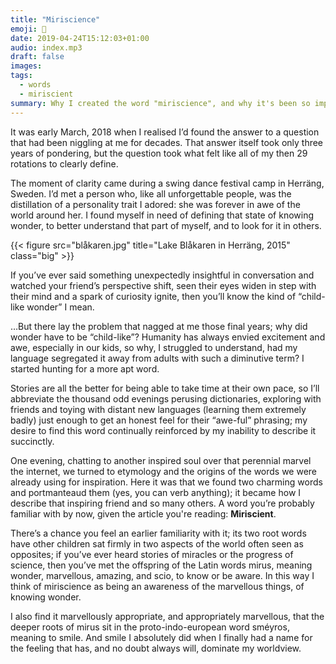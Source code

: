 ```yaml
---
title: "Miriscience"
emoji: 🤩
date: 2019-04-24T15:12:03+01:00
audio: index.mp3
draft: false
images:
tags:
  - words
  - miriscient
summary: Why I created the word "miriscience", and why it's been so important to me.
---
```


It was early March, 2018 when I realised I’d found the answer to a question that had been niggling at me for decades. That answer itself took only three years of pondering, but the question took what felt like all of my then 29 rotations to clearly define.

The moment of clarity came during a swing dance festival camp in Herräng, Sweden. I’d met a person who, like all unforgettable people, was the distillation of a personality trait I adored: she was forever in awe of the world around her. I found myself in need of defining that state of knowing wonder, to better understand that part of myself, and to look for it in others.

{{< figure src="blåkaren.jpg" title="Lake Blåkaren in Herräng, 2015" class="big" >}}

If you’ve ever said something unexpectedly insightful in conversation and watched your friend’s perspective shift, seen their eyes widen in step with their mind and a spark of curiosity ignite, then you’ll know the kind of “child-like wonder” I mean.

…But there lay the problem that nagged at me those final years; why did wonder have to be “child-like”? Humanity has always envied excitement and awe, especially in our kids, so why, I struggled to understand, had my language segregated it away from adults with such a diminutive term? I started hunting for a more apt word.

Stories are all the better for being able to take time at their own pace, so I’ll abbreviate the thousand odd evenings perusing dictionaries, exploring with friends and toying with distant new languages (learning them extremely badly) just enough to get an honest feel for their “awe-ful” phrasing; my desire to find this word continually reinforced by my inability to describe it succinctly.

One evening, chatting to another inspired soul over that perennial marvel the internet, we turned to etymology and the origins of the words we were already using for inspiration. Here it was that we found two charming words and portmanteaud them (yes, you can verb anything); it became how I describe that inspiring friend and so many others. A word you’re probably familiar with by now, given the article you're reading: **Miriscient**.

There’s a chance you feel an earlier familiarity with it; its two root words have other children sat firmly in two aspects of the world often seen as opposites; if you’ve ever heard stories of miracles or the progress of science, then you’ve met the offspring of the Latin words mirus, meaning wonder, marvellous, amazing, and scio, to know or be aware. In this way I think of miriscience as being an awareness of the marvellous things, of knowing wonder.

I also find it marvellously appropriate, and appropriately marvellous, that the deeper roots of mirus sit in the proto-indo-european word sméyros, meaning to smile. And smile I absolutely did when I finally had a name for the feeling that has, and no doubt always will, dominate my worldview.
